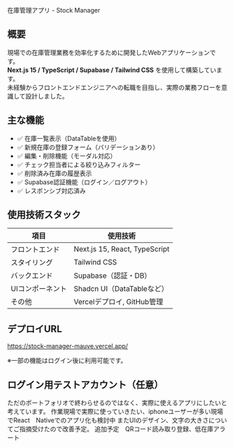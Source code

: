 在庫管理アプリ - Stock Manager


## 概要

現場での在庫管理業務を効率化するために開発したWebアプリケーションです。  
**Next.js 15 / TypeScript / Supabase / Tailwind CSS** を使用して構築しています。  
未経験からフロントエンドエンジニアへの転職を目指し、実際の業務フローを意識して設計しました。

## 主な機能

- ✅ 在庫一覧表示（DataTableを使用）
- ✅ 新規在庫の登録フォーム（バリデーションあり）
- ✅ 編集・削除機能（モーダル対応）
- ✅ チェック担当者による絞り込みフィルター
- ✅ 削除済み在庫の履歴表示
- ✅ Supabase認証機能（ログイン／ログアウト）
- ✅ レスポンシブ対応済み

## 使用技術スタック

| 項目 | 使用技術 |
|------|---------|
| フロントエンド | Next.js 15, React, TypeScript |
| スタイリング | Tailwind CSS |
| バックエンド | Supabase（認証・DB） |
| UIコンポーネント | Shadcn UI（DataTableなど） |
| その他 | Vercelデプロイ, GitHub管理 |

## デプロイURL
https://stock-manager-mauve.vercel.app/

※一部の機能はログイン後に利用可能です。

## ログイン用テストアカウント（任意）


ただのポートフォリオで終わらせるのではなく、実際に使えるアプリにしたいと考えています。
作業現場で実際に使っていきたい、iphoneユーザーが多い現場でReact　Nativeでのアプリ化も検討中
またUIのデザイン、文字の大きさについてご指摘受けたので改善予定。
追加予定　QRコード読み取り登録、低在庫アラート




